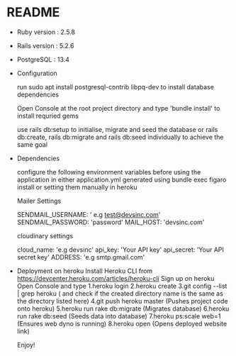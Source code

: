 # README


* Ruby version : 2.5.8
* Rails version : 5.2.6
* PostgreSQL : 13.4

* Configuration

  run sudo apt install postgresql-contrib libpq-dev to install database dependencies

  Open Console at the root project directory and type 'bundle install' to install requried gems

  use rails db:setup to initialise, migrate and seed the database
  or
  rails db:create, rails db:migrate and rails db:seed individually to achieve the same goal

* Dependencies

  configure the following environment variables before using the application in either application.yml generated using bundle exec figaro install or setting them manually in heroku

  Mailer Settings

  SENDMAIL_USERNAME: ' e.g test@devsinc.com'
  SENDMAIL_PASSWORD: 'password'
  MAIL_HOST:         'devsinc.com'

  cloudinary settings

  cloud_name: 'e.g devsinc'
  api_key: 'Your API key'
  api_secret: 'Your API secret key'
  ADDRESS: 'e.g smtp.gmail.com'


* Deployment on heroku
  Install Heroku CLI from https://devcenter.heroku.com/articles/heroku-cli
  Sign up on heroku
  Open Console and type
  1.heroku login
  2.heroku create
  3.git config --list | grep heroku ( and check if the created directory name is the same as the directory listed here)
  4.git push heroku master (Pushes project code onto heroku)
  5.heroku run rake db:migrate  (Migrates database)
  6.heroku run rake db:seed     (Seeds data into database)
  7.heroku ps:scale web=1       (Ensures web dyno is running)
  8.heroku open                  (Opens deployed website link)

  Enjoy!
